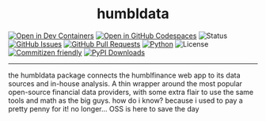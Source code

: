<!-- ![Project logo](https://i.imgur.com/6wj0hh6.jpg) -->

<h1 align="center">humbldata</h1>

[![Open in Dev Containers](https://img.shields.io/static/v1?label=Dev%20Containers&message=Open&color=blue&logo=visualstudiocode)](https://vscode.dev/redirect?url=vscode://ms-vscode-remote.remote-containers/cloneInVolume?url=https://github.com/jjfantini/humbldata)
[![Open in GitHub Codespaces](https://img.shields.io/static/v1?label=GitHub%20Codespaces&message=Open&color=blue&logo=github)](https://github.com/codespaces/new?hide_repo_select=true&ref=main&repo=450509735)
![Status](https://img.shields.io/badge/status-active-success.svg)
[![GitHub Issues](https://img.shields.io/github/issues/jjfantini/humbldata.svg)](https://github.com/jjfantini/humbldata/issues)
[![GitHub Pull Requests](https://img.shields.io/github/issues-pr/jjfantini/humbldata.svg)](https://github.com/jjfantini/humbldata/pulls)
[![Python](https://img.shields.io/badge/Python-3.11.7-3776AB.svg?style=flat&logo=python&logoColor=white)](https://www.python.org)
![License](https://img.shields.io/badge/License-Proprietary-black)
[![Commitizen friendly](https://img.shields.io/badge/commitizen-friendly-brighgreen.svg)](http://commitizen.github.io/cz-cli/)
[![PyPI Downloads](https://img.shields.io/pypi/dw/humbldata)](https://pypi.org/project/humbldata/)


---
the humbldata package connects the humblfinance web app to its data sources and in-house analysis. A thin wrapper around the most popular open-source financial data providers, with some extra flair to use the same tools and math as the big guys. how do i know? because i used to pay a pretty penny for it! no longer... OSS is here to save the day